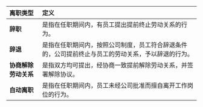 | 离职类型             | 定义                                                         |
| :------------------- | :----------------------------------------------------------- |
| **辞职**             | 是指在任职期间内，有员工提出提前终止劳动关系的行为。         |
| **辞退**             | 是指在任职期间内，按照公司制度，员工符合辞退条件的，公司提前终止与员工的劳动关系，予以辞退的行为。 |
| **协商解除劳动关系** | 是指双方均可提出，经协商一致提前解除劳动关系，并签署解除协议。 |
| **自动离职**         | 是指在任职期间内，员工未经公司批准而擅自离开工作岗位的行为。 |
